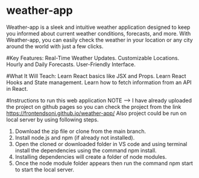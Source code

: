 # weather-app
Weather-app is a sleek and intuitive weather application designed to keep you informed about current weather conditions, forecasts, and more. With Weather-app, you can easily check the weather in your location or any city around the world with just a few clicks.

#Key Features:
Real-Time Weather Updates.
Customizable Locations.
Hourly and Daily Forecasts.
User-Friendly Interface.

#What It Will Teach:
Learn React basics like JSX and Props.
Learn React Hooks and State management.
Learn how to fetch information from an API in React.

#Instructions to run this web application
NOTE --> I have already uploaded the project on github pages so you can check the project from the link https://frontendsoni.github.io/weather-app/
Also project could be run on local server by using following steps.
1. Download the zip file or clone from the main branch.
2. Install node.js and npm (if already not installed).
3. Open the cloned or downloaded folder in VS code and using terminal install the dependencies using the command npm install.
4. Installing dependencies will create a folder of node modules.
5. Once the node module folder appears then run the command npm start to start the local server.